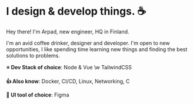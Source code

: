# I design & develop things. ☕

Hey there! I'm Arpad, new engineer, HQ in Finland.

I'm an avid coffee drinker, designer and developer. I'm open to new opportunities, I like spending time learning new things and finding the best solutions to problems.

**⭐ Dev Stack of choice**: Node & Vue \w TailwindCSS

**👍 Also know**: Docker, CI/CD, Linux, Networking, C

**🎨 UI tool of choice**: Figma
